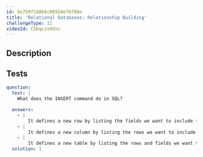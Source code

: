 ```yaml
---
id: 5e7b9f180b6c005b0e76f08e
title: 'Relational Databases: Relationship Building'
challengeType: 11
videoId: CSbqczsHVnc
---
```


## Description

<section id='description'>

</section>

## Tests

<section id='tests'>

```yml
question:
  text: |
    What does the INSERT command do in SQL?

  answers:
    - |
        It defines a new row by listing the fields we want to include followed by the values we want placed in the new row.
    - |
        It defines a new column by listing the rows we want to include followed by the values we want placed in the new column.
    - |
        It defines a new table by listing the rows and fields we want to include followed by the values that we want placed in the table.
  solution: 1
```

</section>
